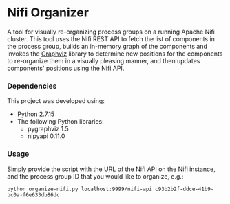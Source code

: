 # Nifi Organizer
A tool for visually re-organizing process groups on a running Apache Nifi cluster. This tool uses the Nifi REST API to fetch the list of components in the process group, builds an in-memory graph of the components and invokes the [Graphviz](http://graphviz.org/) library to determine new positions for the components to re-organize them in a visually pleasing manner, and then updates components' positions using the Nifi API.

### Dependencies
This project was developed using:
* Python 2.7.15
* The following Python libraries:
  * pygraphviz 1.5
  * nipyapi 0.11.0

### Usage
Simply provide the script with the URL of the Nifi API on the Nifi instance, and the process group ID that you would like to organize, e.g.:
```
python organize-nifi.py localhost:9999/nifi-api c93b2b2f-ddce-41b9-bc0a-f6e633db86dc
```
